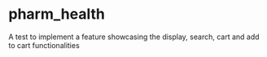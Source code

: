 # pharm_health

A test to implement a feature showcasing the display, search, cart and add to cart functionalities

